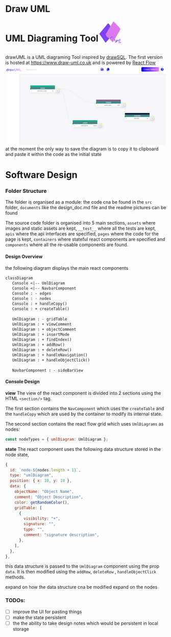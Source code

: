 # Draw UML

<div style="display:flex;">
  <h1>UML Diagraming Tool</h1>
  <img src="src\assets\logo.svg" style="width:15%" />
</div>

drawUML is a UML diagraming Tool inspired by [drawSQL](https://drawsql.app/). The first version is hosted at https://www.draw-uml.co.uk and is powered by [React Flow](https://reactflow.dev/docs/guides/custom-nodes/)
![drawUML](/drawUML.png) at the moment the only way to save the diagram is to copy it to clipboard and paste it within the code as the initial state

# Software Design

### Folder Structure

The folder is organised as a module:
the code cna be found in the `src` folder, `documents` like the design_doc.md file and the readme pictures can be found

The source code folder is organised into 5 main sections, `assets` where images and static assets are kept, `__test__` where all the tests are kept, `apis` where the api interfaces are specified, `pages` where the code for the page is kept, `containers` where stateful react components are specified and `components` where all the re-usable components are found.

#### Design Overview

the following diagram displays the main react components

```mermaid
classDiagram
   Console <|-- UmlDiagram
   Console <|-- NavbarComponent
   Console : - edges
   Console : - nodes
   Console : + handleCopy()
   Console : + createTable()

   UmlDiagram : - gridTable
   UmlDiagram : + viewComment
   UmlDiagram : + objectComment
   UmlDiagram : + insertMode
   UmlDiagram : + findIndex()
   UmlDiagram : + addRow()
   UmlDiagram : + deleteRow()
   UmlDiagram : + handleNavigation()
   UmlDiagram : + handleObjectClick()

   NavbarComponent : - sideBarView
```

#### Console Design

**view**
The view of the react component is divided into 2 sections using the HTML `<section/>` tag.

The first section contains the `NavComponent` which uses the `createTable` and the `handleCopy` which are used by the container to modify its internal state.

The second section contains the react flow grid which uses `UmlDiagrams` as nodes:

```jsx
const nodeTypes = { umlDiagram: UmlDiagram };
```

**state**
The react component uses the following data structure stored in the node state,

```jsx
{
  id: `node-${nodes.length + 1}`,
  type: "umlDiagram",
  position: { x: 10, y: 10 },
  data: {
    objectName: "Object Name",
    comment: "Object Description",
    color: getRandomColor(),
    gridTable: [
      {
        visibility: "+",
        signature: "",
        type: "",
        comment: "signature description",
      },
    ],
  },
},
```

this data structure is passed to the `UmlDiagram` component using the prop `data`. It is then modified using the `addRow`, `deleteRow` , `handleObjectClick` methods.

expand on how the data structure cna be modified
expand on the nodes

### TODOs:

- [ ] improve the UI for pasting things
- [ ] make the state persistent
- [ ] the the ability to take design notes which would be persistent in local storage
